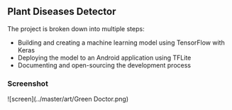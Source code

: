 ## Plant Diseases Detector
The project is broken down into multiple steps:

* Building and creating a machine learning model using TensorFlow with Keras
* Deploying the model to an Android application using TFLite
* Documenting and open-sourcing the development process
### Screenshot
[1]: ../master/assets/over.png
![screen](../master/art/Green Doctor.png)
